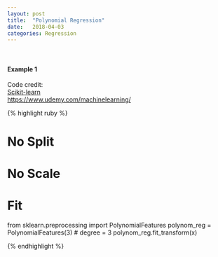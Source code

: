 ```yaml
---
layout: post
title:  "Polynomial Regression"
date:   2018-04-03
categories: Regression
---
```

<br />
<h4>Example 1</h4>
<p>Code credit:
<br />
<a href="http://scikit-learn.org/stable/modules/generated/sklearn.preprocessing.PolynomialFeatures.html">
Scikit-learn
</a>
<br />
<a href="https://www.udemy.com/machinelearning/">
https://www.udemy.com/machinelearning/
</a>
</p>

{% highlight ruby %}

# No Split
# No Scale

# Fit
from sklearn.preprocessing import PolynomialFeatures
polynom_reg = PolynomialFeatures(3) # degree = 3
polynom_reg.fit_transform(x)

{% endhighlight %}
